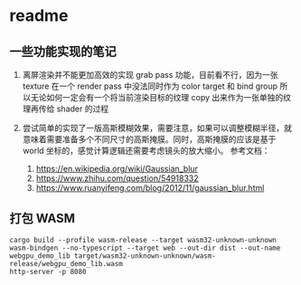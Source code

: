 # readme

## 一些功能实现的笔记

1. 离屏渲染并不能更加高效的实现 grab pass 功能，目前看不行，因为一张 texture 在一个 render pass
   中没法同时作为 color target 和 bind group 所以无论如何一定会有一个将当前渲染目标的纹理 copy 出来作为一张单独的纹理再传给
   shader 的过程
2. 尝试简单的实现了一版高斯模糊效果，需要注意，如果可以调整模糊半径，就意味着需要准备多个不同尺寸的高斯掩膜。同时，高斯掩膜的应该是基于
   world 坐标的，感觉计算逻辑还需要考虑镜头的放大缩小。
   参考文档：

    1. https://en.wikipedia.org/wiki/Gaussian_blur
    2. https://www.zhihu.com/question/54918332
    3. https://www.ruanyifeng.com/blog/2012/11/gaussian_blur.html

## 打包 WASM

```shell
cargo build --profile wasm-release --target wasm32-unknown-unknown
wasm-bindgen --no-typescript --target web --out-dir dist --out-name webgpu_demo_lib target/wasm32-unknown-unknown/wasm-release/webgpu_demo_lib.wasm
http-server -p 8080
```